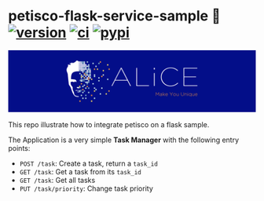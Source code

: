 # petisco-flask-service-sample :cookie:  [![version](https://img.shields.io/github/release/alice-biometrics/petisco/all.svg)](https://github.com/alice-biometrics/petisco/releases) [![ci](https://github.com/alice-biometrics/petisco/workflows/ci/badge.svg)](https://github.com/alice-biometrics/petisco/actions) [![pypi](https://img.shields.io/pypi/dm/petisco)](https://pypi.org/project/petisco/)

<img src="https://github.com/alice-biometrics/custom-emojis/blob/master/images/alice_header.png" width=auto>

This repo illustrate how to integrate petisco on a flask sample. 

The Application is a very simple **Task Manager** with the following entry points:

- `POST /task`: Create a task, return a `task_id`
- `GET /task`: Get a task from its `task_id`
- `GET /task`: Get all tasks
- `PUT /task/priority`: Change task priority


